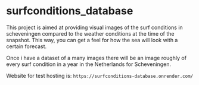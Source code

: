# surfconditions_database

This project is aimed at providing visual images of the surf conditions in scheveningen compared to the weather conditions at the time of the snapshot. This way, you can get a feel for how the sea will look with a certain forecast. 

Once i have a dataset of a many images there will be an image roughly of every surf condition in a year in the Netherlands for Scheveningen. 

Website for test hosting is: `https://surfconditions-database.onrender.com/` 